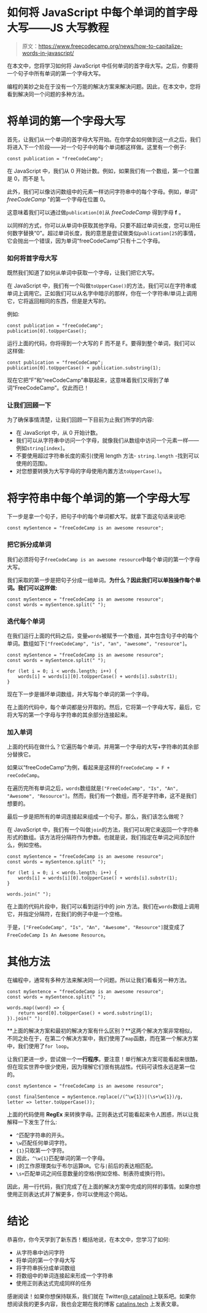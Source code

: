 # 如何将 JavaScript 中每个单词的首字母大写——JS 大写教程

> 原文：<https://www.freecodecamp.org/news/how-to-capitalize-words-in-javascript/>

在本文中，您将学习如何将 JavaScript 中任何单词的首字母大写。之后，你要将一个句子中所有单词的第一个字母大写。

编程的美妙之处在于没有一个万能的解决方案来解决问题。因此，在本文中，您将看到解决同一个问题的多种方法。

# 将单词的第一个字母大写

首先，让我们从一个单词的首字母大写开始。在你学会如何做到这一点之后，我们将进入下一个阶段——对一个句子中的每个单词都这样做。这里有一个例子:

```
const publication = "freeCodeCamp"; 
```

在 JavaScript 中，我们从 0 开始计数。例如，如果我们有一个数组，第一个位置是 0，而不是 1。

此外，我们可以像访问数组中的元素一样访问字符串中的每个字母。例如，单词" *freeCodeCamp* "的第一个字母在位置 0。

这意味着我们可以通过做`publication[0]`从 *freeCodeCamp* 得到字母 **f** 。

以同样的方式，你可以从单词中获取其他字母。只要不超过单词长度，您可以用任何数字替换“0”。超过单词长度，我的意思是尝试做类似`publication[25`的事情，它会抛出一个错误，因为单词“freeCodeCamp”只有十二个字母。

### 如何将首字母大写

既然我们知道了如何从单词中获取一个字母，让我们把它大写。

在 JavaScript 中，我们有一个叫做`toUpperCase()`的方法，我们可以在字符串或单词上调用它。正如我们可以从名字中暗示的那样，你在一个字符串/单词上调用它，它将返回相同的东西，但是是大写的。

例如:

```
const publication = "freeCodeCamp";
publication[0].toUpperCase(); 
```

运行上面的代码，你将得到一个大写的 F 而不是 F。要得到整个单词，我们可以这样做:

```
const publication = "freeCodeCamp";
publication[0].toUpperCase() + publication.substring(1); 
```

现在它把“F”和“reeCodeCamp”串联起来，这意味着我们又得到了单词“FreeCodeCamp”。仅此而已！

### 让我们回顾一下

为了确保事情清楚，让我们回顾一下目前为止我们所学的内容:

*   在 JavaScript 中，从 0 开始计数。
*   我们可以从字符串中访问一个字母，就像我们从数组中访问一个元素一样——例如`string[index]`。
*   不要使用超过字符串长度的索引(使用 length 方法- `string.length` -找到可以使用的范围)。
*   对您想要转换为大写字母的字母使用内置方法`toUpperCase()`。

# 将字符串中每个单词的第一个字母大写

下一步是拿一个句子，把句子中的每个单词都大写。就拿下面这句话来说吧:

```
const mySentence = "freeCodeCamp is an awesome resource"; 
```

### 把它拆分成单词

我们必须将句子`freeCodeCamp is an awesome resource`中每个单词的第一个字母大写。

我们采取的第一步是把句子分成一组单词。**为什么？因此我们可以单独操作每个单词。我们可以这样做:**

```
const mySentence = "freeCodeCamp is an awesome resource";
const words = mySentence.split(" "); 
```

### 迭代每个单词

在我们运行上面的代码之后，变量`words`被赋予一个数组，其中包含句子中的每个单词。数组如下`["freeCodeCamp", "is", "an", "awesome", "resource"]`。

```
const mySentence = "freeCodeCamp is an awesome resource";
const words = mySentence.split(" ");

for (let i = 0; i < words.length; i++) {
    words[i] = words[i][0].toUpperCase() + words[i].substr(1);
} 
```

现在下一步是循环单词数组，并大写每个单词的第一个字母。

在上面的代码中，每个单词都是分开取的。然后，它将第一个字母大写，最后，它将大写的第一个字母与字符串的其余部分连接起来。

### 加入单词

上面的代码在做什么？它遍历每个单词，并用第一个字母的大写+字符串的其余部分替换它。

如果以“freeCodeCamp”为例，看起来是这样的`freeCodeCamp = F + reeCodeCamp`。

在遍历完所有单词之后，`words`数组就是`["FreeCodeCamp", "Is", "An", "Awesome", "Resource"]`。然而，我们有一个数组，而不是字符串，这不是我们想要的。

最后一步是把所有的单词连接起来组成一个句子。那么，我们该怎么做呢？

在 JavaScript 中，我们有一个叫做`join`的方法，我们可以用它来返回一个字符串形式的数组。该方法将分隔符作为参数。也就是说，我们指定在单词之间添加什么，例如空格。

```
const mySentence = "freeCodeCamp is an awesome resource";
const words = mySentence.split(" ");

for (let i = 0; i < words.length; i++) {
    words[i] = words[i][0].toUpperCase() + words[i].substr(1);
}

words.join(" "); 
```

在上面的代码片段中，我们可以看到运行中的 join 方法。我们在`words`数组上调用它，并指定分隔符，在我们的例子中是一个空格。

于是，`["FreeCodeCamp", "Is", "An", "Awesome", "Resource"]`就变成了`FreeCodeCamp Is An Awesome Resource`。

# 其他方法

在编程中，通常有多种方法来解决同一个问题。所以让我们看看另一种方法。

```
const mySentence = "freeCodeCamp is an awesome resource";
const words = mySentence.split(" ");

words.map((word) => { 
    return word[0].toUpperCase() + word.substring(1); 
}).join(" "); 
```

**上面的解决方案和最初的解决方案有什么区别？**这两个解决方案非常相似，不同之处在于，在第二个解决方案中，我们使用了`map`函数，而在第一个解决方案中，我们使用了`for loop`。

让我们更进一步，尝试做一个**一行程序**。要注意！单行解决方案可能看起来很酷，但在现实世界中很少使用，因为理解它们很有挑战性。代码可读性永远是第一位的。

```
const mySentence = "freeCodeCamp is an awesome resource";

const finalSentence = mySentence.replace(/(^\w{1})|(\s+\w{1})/g, letter => letter.toUpperCase()); 
```

上面的代码使用 **RegEx** 来转换字母。正则表达式可能看起来令人困惑，所以让我解释一下发生了什么:

*   `^`匹配字符串的开头。
*   `\w`匹配任何单词字符。
*   `{1}`只取第一个字符。
*   因此，`^\w{1}`匹配单词的第一个字母。
*   `|`的工作原理类似于布尔运算`OR`。它与`|`前后的表达相匹配。
*   `\s+`匹配单词之间任意数量的空格(例如空格、制表符或换行符)。

因此，用一行代码，我们完成了在上面的解决方案中完成的同样的事情。如果你想使用正则表达式并了解更多，你可以使用这个网站。

# 结论

恭喜你，你今天学到了新东西！概括地说，在本文中，您学习了如何:

*   从字符串中访问字符
*   将单词的第一个字母大写
*   将字符串拆分成单词数组
*   将数组中的单词连接起来形成一个字符串
*   使用正则表达式完成同样的任务

感谢阅读！如果你想保持联系，我们就在 Twitter[@ catalinpit](https://twitter.com/intent/follow?screen_name=catalinmpit)上联系吧。如果你想阅读我的更多内容，我也会定期在我的博客 [catalins.tech](https://catalins.tech) 上发表文章。